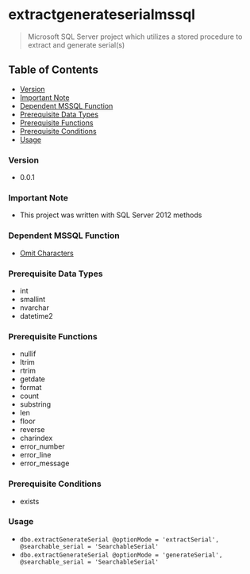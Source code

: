 # extractgenerateserialmssql
> Microsoft SQL Server project which utilizes a stored procedure to extract and generate serial(s)

## Table of Contents
* [Version](#version)
* [Important Note](#important-note)
* [Dependent MSSQL Function](#dependent-mssql-function)
* [Prerequisite Data Types](#prerequisite-data-types)
* [Prerequisite Functions](#prerequisite-functions)
* [Prerequisite Conditions](#prerequisite-conditions)
* [Usage](#usage)

### Version
* 0.0.1

### **Important Note**
* This project was written with SQL Server 2012 methods

### Dependent MSSQL Function
* [Omit Characters](https://github.com/Cuates/omitcharactersmssql)

### Prerequisite Data Types
* int
* smallint
* nvarchar
* datetime2

### Prerequisite Functions
* nullif
* ltrim
* rtrim
* getdate
* format
* count
* substring
* len
* floor
* reverse
* charindex
* error_number
* error_line
* error_message

### Prerequisite Conditions
* exists

### Usage
* `dbo.extractGenerateSerial @optionMode = 'extractSerial', @searchable_serial = 'SearchableSerial'`
* `dbo.extractGenerateSerial @optionMode = 'generateSerial', @searchable_serial = 'SearchableSerial'`

